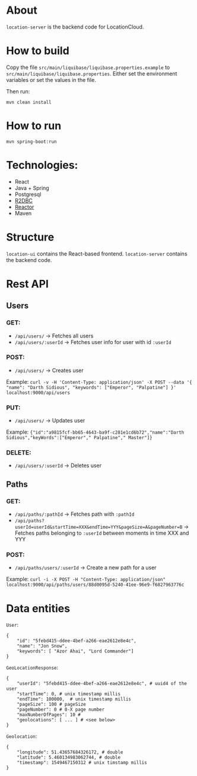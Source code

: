 # About
`location-server` is the backend code for LocationCloud.

# How to build
Copy the file `src/main/liquibase/liquibase.properties.example` to `src/main/liquibase/liquibase.properties`. Either set
the environment variables or set the values in the file.

Then run:

`mvn clean install` 

# How to run
`mvn spring-boot:run`

# Technologies:
- React
- Java + Spring
- Postgresql 
- [R2DBC](https://r2dbc.io/)
- [Reactor](https://projectreactor.io/docs/core/release/reference/)
- Maven

# Structure
`location-ui` contains the React-based frontend. `location-server` contains the backend code.

# Rest API

## Users
### GET:
- `/api/users/` -> Fetches all users
- `/api/users/:userId` -> Fetches user info for user with id `:userId`

### POST:
- `/api/users/` -> Creates user

Example:
`curl -v -H 'Content-Type: application/json' -X POST --data '{ "name": "Darth Sidious", "keywords": ["Emperor", "Palpatine"] }' localhost:9000/api/users`

### PUT:
- `/api/users/` -> Updates user

Example:
`{"id":"a9815fcf-bb65-4643-ba9f-c281e1cd6b72","name":"Darth Sidious","keyWords":["Emperor"," Palpatine"," Master"]}` 

### DELETE:
- `/api/users/:userId` -> Deletes user

## Paths

### GET:
- `/api/paths/:pathId` -> Fetches path with `:pathId`
- `/api/paths?userId=userId&startTime=XXX&endTime=YYY&pageSize=A&pageNumber=B` 
    -> Fetches paths belonging to `:userId` between moments in time XXX and YYY

### POST:
- `/api/paths/users/:userId` -> Create a new path for a user

Example:
`curl -i -X POST -H "Content-Type: application/json" localhost:9000/api/paths/users/88d0095d-5240-41ee-96e9-f6827963776c`

# Data entities

`User`:

```
{
	"id": "5febd415-ddee-4bef-a266-eae2612e8e4c",
	"name": "Jon Snow",
	"keywords": [ "Azor Ahai", "Lord Commander"]
}
```

`GeoLocationResponse`:
 
```
{
	"userId": "5febd415-ddee-4bef-a266-eae2612e8e4c", # uuid4 of the user
	"startTime": 0, # unix timestamp millis
	"endTime": 100000,  # unix timestamp millis
	"pageSize": 100 # pageSize
	"pageNumber": 0 # 0-X page number
	"maxNumberOfPages": 10 #
	"geolocations": [ ... ] # <see below>
}
```

`Geolocation`:

```
{
	"longitude": 51.43657684326172, # double
	"latitude": 5.460134983062744, # double
	"timestamp": 1549467150312 # unix timstamp millis
}
```